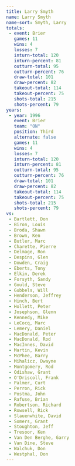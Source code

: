 ```yaml
---
title: Larry Smyth
name: Larry Smyth
name-sort: Smyth, Larry
totals:
 - event: Brier
   games: 11
   wins: 4
   losses: 7
   inturn-total: 120
   inturn-percent: 81
   outturn-total: 95
   outturn-percent: 76
   draw-total: 101
   draw-percent: 82
   takeout-total: 114
   takeout-percent: 75
   shots-total: 215
   shots-percent: 79
years:
 - year: 1996
   event: Brier
   team: "ON"
   position: Third
   alternate: false
   games: 11
   wins: 4
   losses: 7
   inturn-total: 120
   inturn-percent: 81
   outturn-total: 95
   outturn-percent: 76
   draw-total: 101
   draw-percent: 82
   takeout-total: 114
   takeout-percent: 75
   shots-total: 215
   shots-percent: 79
vs:
 - Bartlett, Don
 - Biron, Louis
 - Broda, Shawn
 - Brown, Ken
 - Butler, Marc
 - Charette, Pierre
 - Delmage, Ron
 - Despins, Glen
 - Dowden, Craig
 - Eberts, Tony
 - Elkin, Derek
 - Forsyth, Sandy
 - Gould, Steve
 - Gubbels, Will
 - Henderson, Jeffrey
 - Hinch, Bert
 - Hollett, Peter
 - Josephson, Glenn
 - Kennedy, Mike
 - LeCocq, Marc
 - Lemery, Daniel
 - MacDonald, Peter
 - MacDonald, Rod
 - MacInnes, David
 - Martin, Kevin
 - McPhee, Barry
 - Mihalicz, Dwayne
 - Montgomery, Rod
 - Odishaw, Grant
 - O'Driscoll, Frank
 - Palmer, Curt
 - Perron, Rick
 - Postma, John
 - Rafuse, Brian
 - Robertson, Richard
 - Rowsell, Rick
 - Slauenwhite, David
 - Somers, Grant
 - Stoughton, Jeff
 - Tresoor, Ken
 - Van Den Berghe, Garry
 - Van Dine, Steve
 - Walchuk, Don
 - Westphal, Don
---
```

